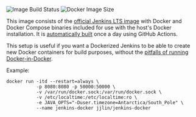 ![Image Build Status](https://github.com/jjlin/jenkins-docker/actions/workflows/build.yml/badge.svg) ![Docker Image Size](https://img.shields.io/docker/image-size/jjlin/jenkins-docker/latest?color=brightgreen)

This image consists of the [official Jenkins LTS image](https://hub.docker.com/r/jenkins/jenkins/) with Docker and Docker Compose binaries included for use with the host's Docker installation. It is [automatically built](https://github.com/jjlin/jenkins-docker/actions) once a day using GitHub Actions.

This setup is useful if you want a Dockerized Jenkins to be able to create new Docker containers for build purposes, without the [pitfalls of running Docker-in-Docker](https://jpetazzo.github.io/2015/09/03/do-not-use-docker-in-docker-for-ci/).

Example:

    docker run -itd --restart=always \
               -p 8080:8080 -p 50000:50000 \
               -v /var/run/docker.sock:/var/run/docker.sock \
               -v /etc/localtime:/etc/localtime:ro \
               -e JAVA_OPTS="-Duser.timezone=Antarctica/South_Pole" \
               --name jenkins-docker jjlin/jenkins-docker
